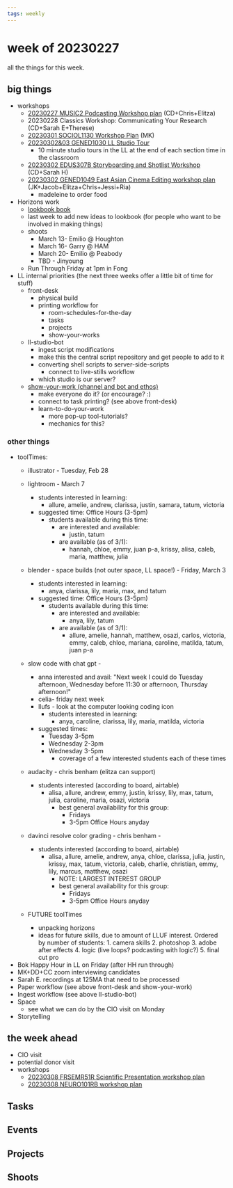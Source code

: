 ```yaml
---
tags: weekly
---
```


# week of 20230227

all the things for this week.

## big things

* workshops
    * [20230227 MUSIC2 Podcasting Workshop plan](/3uZnKujMTVWkCSYRYXKobw) (CD+Chris+Elitza)
    * 20230228 Classics Workshop: Communicating Your Research (CD+Sarah E+Therese)
    * [20230301 SOCIOL1130 Workshop Plan](/2yxkk8QFQrCJimFN2fKo3Q) (MK)
    * [20230302&03 GENED1030 LL Studio Tour](/6O4apkVRQeCkkdmEzwiShA)
        * 10 minute studio tours in the LL at the end of each section time in the classroom
    * [20230302 EDUS307B Storyboarding and Shotlist Workshop](/q2N166ORQh6oSh8GULRqug) (CD+Sarah H)
    * [20230302 GENED1049 East Asian Cinema Editing workshop plan](/CTvLhx0WQEi96AJSh_TaEw) (JK+Jacob+Elitza+Chris+Jessi+Ria)
        * madeleine to order food
* Horizons work
    * [lookbook book](https://hackmd.io/@ll-22-23/rJIqhIF2o/%2FNNqoqIX3RR2Mi1CWI104Ag)
    * last week to add new ideas to lookbook (for people who want to be involved in making things)
    * shoots
        * March 13- Emilio @ Houghton
        * March 16- Garry @ HAM
        * March 20- Emilio @ Peabody 
        * TBD - Jinyoung
    * Run Through Friday at 1pm in Fong 
* LL internal priorities (the next three weeks offer a little bit of time for stuff)
    * front-desk
        * physical build
        * printing workflow for
            * room-schedules-for-the-day
            * tasks
            * projects
            * show-your-works
    * ll-studio-bot
        * ingest script modifications
        * make this the central script repository and get people to add to it
        * converting shell scripts to server-side-scripts
            * connect to live-stills workflow 
        * which studio is our server?
    * [show-your-work (channel and bot and ethos)](/ZmhuFx61SOyFww-zlqt19w)
        * make everyone do it? (or encourage? :)
        * connect to task printing? (see above front-desk)
        * learn-to-do-your-work
            * more pop-up tool-tutorials?
            * mechanics for this?

### other things

* toolTimes:
    * illustrator - Tuesday, Feb 28
    * lightroom - March 7
        * students interested in learning: 
            * allure, amelie, andrew, clarissa, justin, samara, tatum, victoria 
        * suggested time: Office Hours (3-5pm)
            * students available during this time: 
                * are interested and available: 
                    * justin, tatum
                * are available (as of 3/1):  
                    * hannah, chloe, emmy, juan p-a, krissy, alisa, caleb, maria, matthew, julia
    * blender - space builds (not outer space, LL space!) - Friday, March 3
        * students interested in learning: 
            * anya, clarissa, lily, maria, max, and tatum
        * suggested time: Office Hours (3-5pm)
            * students available during this time: 
                * are interested and available: 
                    * anya, lily, tatum
                * are available (as of 3/1):  
                    * allure, amelie, hannah, matthew, osazi, carlos, victoria, emmy, caleb, chloe, mariana, caroline, matilda, tatum, juan p-a
    * slow code with chat gpt -
        * anna interested and avail: "Next week I could do Tuesday afternoon, Wednesday before 11:30 or afternoon, Thursday afternoon!"
        * celia- friday next week
        * llufs - look at the computer looking coding icon
             * students interested in learning: 
                * anya, caroline, clarissa, lily, maria, matilda, victoria
        * suggested times: 
            * Tuesday 3-5pm
            * Wednesday 2-3pm 
            * Wednesday 3-5pm 
                * coverage of a few interested students each of these times
    * audacity - chris benham (elitza can support)
        * students interested (according to board, airtable)
            * alisa, allure, andrew, emmy, justin, krissy, lily, max, tatum, julia, caroline, maria, osazi, victoria
                * best general availability for this group: 
                    * Fridays 
                    * 3-5pm Office Hours  anyday
    * davinci resolve color grading - chris benham - 
        * students interested (according to board, airtable)
            * alisa, allure, amelie, andrew, anya, chloe, clarissa, julia, justin, krissy, max, tatum, victoria, caleb, charlie, christian, emmy, lily, marcus, matthew, osazi 
                * NOTE: LARGEST INTEREST GROUP
                * best general availability for this group: 
                    * Fridays 
                    * 3-5pm Office Hours anyday  
  
  * FUTURE toolTimes
      * unpacking horizons
      * ideas for future skills, due to amount of LLUF interest. Ordered by number of students:
            1.           camera skills 
            2.           photoshop 
            3.           adobe after effects 
            4.           logic (live loops? podcasting with logic?)
            5.           final cut pro 
* Bok Happy Hour in LL on Friday (after HH run through)
* MK+DD+CC zoom interviewing candidates
* Sarah E. recordings at 125MA that need to be processed
* Paper workflow (see above front-desk and show-your-work)
* Ingest workflow (see above ll-studio-bot)
* Space
    * see what we can do by the CIO visit on Monday
* Storytelling


## the week ahead
* CIO visit
* potential donor visit
* workshops
    * [20230308 FRSEMR51R Scientific Presentation workshop plan](/J1i9mCHuT4-U3MNeNRl95A)
    * [20230308 NEURO101RB workshop plan](https://hackmd.io/@mdf-22-23/SymE-bKAi)

## Tasks

## Events

## Projects

## Shoots